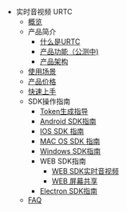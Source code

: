 * 实时音视频 URTC
    * [概览](video/urtc/overview)
    * 产品简介
        * [什么是URTC](video/urtc/introduction/concept)
        * [产品功能（公测中)](video/urtc/introduction/functions)
        * [产品架构](video/urtc/introduction/structure)
    * [使用场景](video/urtc/scenario)
    * [产品价格](video/urtc/price)
    * [快速上手](video/urtc/quick)
    * SDK操作指南
        * [Token生成指导](video/urtc/sdk/token)
        * [Android SDK指南](video/urtc/sdk/android)
        * [IOS SDK 指南](video/urtc/sdk/ios)
        * [MAC OS SDK 指南](video/urtc/sdk/macos)
        * [Windows SDK指南](video/urtc/sdk/windows)
        * WEB SDK指南      
          * [WEB SDK实时音视频](video/urtc/sdk/web/websdk)    
          * [WEB 屏幕共享](video/urtc/sdk/web/webscreenshare)
        * [Electron SDK指南](video/urtc/sdk/electron)
    * [FAQ](video/urtc/faq)
    
    
   
   
    
        
